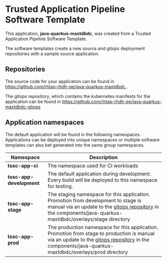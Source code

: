 # Trusted Application Pipeline Software Template

This application, **java-quarkus-maxtdbdc**, was created from a Trusted Application Pipeline Software Template.

The software templates create a new source and gitops deployment repositories with a sample source application. 

## Repositories

The source code for your application can be found in [https://github.com/rhtap-rhdh-qe/java-quarkus-maxtdbdc ](https://github.com/rhtap-rhdh-qe/java-quarkus-maxtdbdc ).
 
The gitops repository, which contains the kubernetes manifests for the application can be found in 
[https://github.com/rhtap-rhdh-qe/java-quarkus-maxtdbdc-gitops ](https://github.com/rhtap-rhdh-qe/java-quarkus-maxtdbdc-gitops ) 

## Application namespaces 

The default application will be found in the following namespaces. Applications can be deployed into unique namespaces or multiple software templates can also bet generated into the same group namespaces.  

|  Namespace   |  Description   |  
| -------- | -------- |
| **tssc-app-ci** | The namespace used for CI workloads |
| **tssc-app-development** | The default application during development. Every build will be deployed to this namespace for testing. |
| **tssc-app-stage** | The staging namespace for this application. Promotion from development to stage is manual via an update to the [gitops repository](https://github.com/rhtap-rhdh-qe/java-quarkus-maxtdbdc-gitops ) in the components/java-quarkus-maxtdbdc/overlays/stage directory |
| **tssc-app-prod** | The production namespace for this application. Promotion from stage to production is manual via an update to the [gitops repository](https://github.com/rhtap-rhdh-qe/java-quarkus-maxtdbdc-gitops ) in the components/java-quarkus-maxtdbdc/overlays/prod directory |